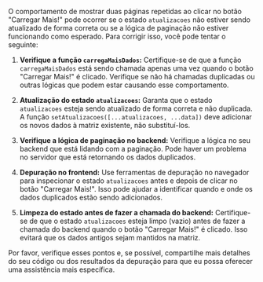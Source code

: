 O comportamento de mostrar duas páginas repetidas ao clicar no botão "Carregar Mais!" pode ocorrer se o estado `atualizacoes` não estiver sendo atualizado de forma correta ou se a lógica de paginação não estiver funcionando como esperado. Para corrigir isso, você pode tentar o seguinte:

1. **Verifique a função `carregaMaisDados`:** Certifique-se de que a função `carregaMaisDados` está sendo chamada apenas uma vez quando o botão "Carregar Mais!" é clicado. Verifique se não há chamadas duplicadas ou outras lógicas que podem estar causando esse comportamento.

2. **Atualização do estado `atualizacoes`:** Garanta que o estado `atualizacoes` esteja sendo atualizado de forma correta e não duplicada. A função `setAtualizacoes([...atualizacoes, ...data])` deve adicionar os novos dados à matriz existente, não substituí-los.

3. **Verifique a lógica de paginação no backend:** Verifique a lógica no seu backend que está lidando com a paginação. Pode haver um problema no servidor que está retornando os dados duplicados.

4. **Depuração no frontend:** Use ferramentas de depuração no navegador para inspecionar o estado `atualizacoes` antes e depois de clicar no botão "Carregar Mais!". Isso pode ajudar a identificar quando e onde os dados duplicados estão sendo adicionados.

5. **Limpeza do estado antes de fazer a chamada do backend:** Certifique-se de que o estado `atualizacoes` esteja limpo (vazio) antes de fazer a chamada do backend quando o botão "Carregar Mais!" é clicado. Isso evitará que os dados antigos sejam mantidos na matriz.

Por favor, verifique esses pontos e, se possível, compartilhe mais detalhes do seu código ou dos resultados da depuração para que eu possa oferecer uma assistência mais específica.
